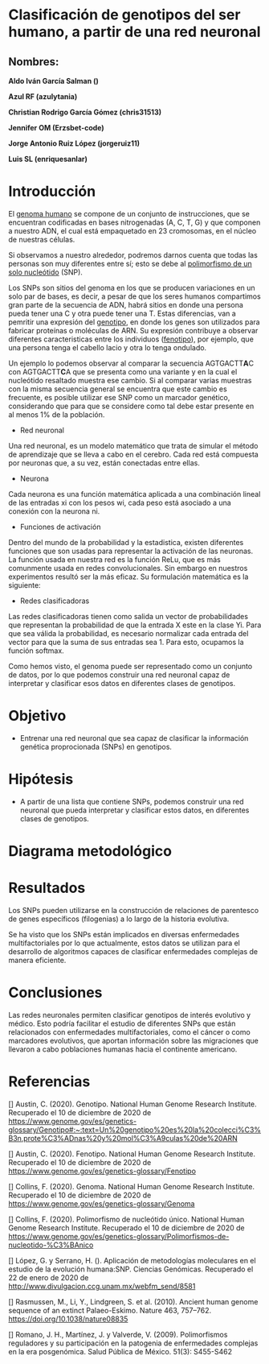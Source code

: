 # Clasificación de genotipos del ser humano, a partir de una red neuronal

## Nombres:

**Aldo Iván García Salman ()**

**Azul RF (azulytania)**

**Christian Rodrigo García Gómez (chris31513)**

**Jennifer OM (Erzsbet-code)**

**Jorge Antonio Ruiz López (jorgeruiz11)**

**Luis SL (enriquesanlar)**

# Introducción

El [genoma humano](https://www.genome.gov/es/genetics-glossary/Genoma) se compone de un conjunto de instrucciones, que se encuentran codificadas en bases nitrogenadas (A, C, T, G) y que componen a nuestro ADN, el cual está empaquetado en 23 cromosomas, en el núcleo de nuestras células. 

Si observamos a nuestro alrededor, podremos darnos cuenta que todas las personas son muy diferentes entre sí; esto se debe al [polimorfismo de un solo nucleótido](https://www.genome.gov/es/genetics-glossary/Polimorfismos-de-nucleotido-%C3%BAnico) (SNP).

Los SNPs son sitios del genoma en los que se producen variaciones en un solo par de bases, es decir, a pesar de que los seres humanos compartimos gran parte de la secuencia de ADN, habrá sitios en donde una persona pueda tener una C y otra puede tener una T. Estas diferencias, van a pemritir una expresión del [genotipo](https://www.genome.gov/es/genetics-glossary/Genotipo#:~:text=Un%20genotipo%20es%20la%20colecci%C3%B3n,prote%C3%ADnas%20y%20mol%C3%A9culas%20de%20ARN), en donde los genes son utilizados para fabricar proteínas o moléculas de ARN. 
Su expresión contribuye a observar diferentes caracteristicas entre los individuos ([fenotipo](https://www.genome.gov/es/genetics-glossary/Fenotipo)), por ejemplo, que una persona tenga el cabello lacio y otra lo tenga ondulado. 

Un ejemplo lo podemos observar al comparar la secuencia AGTGACTT**A**C con AGTGACTT**C**A que se presenta como una variante y en la cual el nucleótido resaltado muestra ese cambio. Si al comparar varias muestras con la misma secuencia general se encuentra que este cambio es frecuente, es posible utilizar ese SNP como un marcador genético, considerando que para que se considere como tal debe estar presente en al menos 1% de la población. 

- Red neuronal

Una red neuronal, es un modelo matemático que trata de simular el método de aprendizaje que se lleva a cabo en el cerebro. Cada red está compuesta por neuronas que, a su vez, están conectadas entre ellas.

- Neurona

Cada neurona es una función matemática aplicada a una combinación lineal de las entradas xi con los pesos wi, cada peso está asociado a una conexión con la neurona ni. 

- Funciones de activación

Dentro del mundo de la probabilidad y la estadistica, existen diferentes funciones que son usadas para representar la activación de las neuronas. La función usada en nuestra red es la función ReLu, que es más comunmente usada en redes convolucionales.  Sin embargo en nuestros experimentos resultó ser la más eficaz. Su formulación matemática es la siguiente:


- Redes clasificadoras

Las redes clasificadoras tienen como salida un vector de probabilidades que representan la probabilidad de que la entrada X este en la clase Yi.  Para que sea válida la probabilidad, es necesario normalizar cada entrada del vector para que la suma de sus entradas sea 1.  Para esto, ocupamos la función softmax. 


Como hemos visto, el genoma puede ser representado como un conjunto de datos, por lo que podemos construir una red neuronal capaz de interpretar y clasificar esos datos en diferentes clases de genotipos.

# Objetivo

- Entrenar una red neuronal que sea capaz de clasificar la información genética proprocionada (SNPs) en genotipos.

# Hipótesis

- A partir de una lista que contiene SNPs, podemos construir una red neuronal que pueda interpretar y clasificar estos datos, en diferentes clases de genotipos.

# Diagrama metodológico

# Resultados

Los SNPs pueden utilizarse en la construcción de relaciones de parentesco de genes específicos (filogenias)  a lo largo de la historia evolutiva.

Se ha visto que los SNPs están implicados en diversas enfermedades multifactoriales por lo que actualmente, estos datos se utilizan para el desarrollo de algoritmos capaces de clasificar enfermedades complejas de manera eficiente.

# Conclusiones

Las redes neuronales permiten clasificar genotipos de interés evolutivo y médico. Esto podría facilitar el estudio de diferentes SNPs que están relacionados con enfermedades multifactoriales, como el cáncer o como marcadores evolutivos, que aportan información sobre las migraciones que llevaron a cabo poblaciones humanas hacia el continente americano. 

# Referencias 

[] Austin, C. (2020). Genotipo. National Human Genome Research Institute. Recuperado el 10 de diciembre de 2020 de https://www.genome.gov/es/genetics-glossary/Genotipo#:~:text=Un%20genotipo%20es%20la%20colecci%C3%B3n,prote%C3%ADnas%20y%20mol%C3%A9culas%20de%20ARN

[] Austin, C. (2020). Fenotipo. National Human Genome Research Institute. Recuperado el 10 de diciembre de 2020 de https://www.genome.gov/es/genetics-glossary/Fenotipo 

[] Collins, F. (2020). Genoma. National Human Genome Research Institute. Recuperado el 10 de diciembre de 2020 de https://www.genome.gov/es/genetics-glossary/Genoma

[] Collins, F. (2020). Polimorfismo de nucleótido único. National Human Genome Research Institute. Recuperado el 10 de diciembre de 2020 de https://www.genome.gov/es/genetics-glossary/Polimorfismos-de-nucleotido-%C3%BAnico

[] López, G. y Serrano, H. (). Aplicación de metodologías moleculares en el estudio de la evolución humana:SNP. Ciencias Genómicas. Recuperado el 22 de enero de 2020 de http://www.divulgacion.ccg.unam.mx/webfm_send/8581 

[] Rasmussen, M., Li, Y., Lindgreen, S. et al. (2010). Ancient human genome sequence of an extinct Palaeo-Eskimo. Nature 463, 757–762. https://doi.org/10.1038/nature08835

[] Romano, J. H., Martínez, J. y Valverde, V. (2009). Polimorfismos reguladores y su participación en la patogenia de enfermedades complejas en la era posgenómica. Salud Pública de México. 51(3): S455-S462



